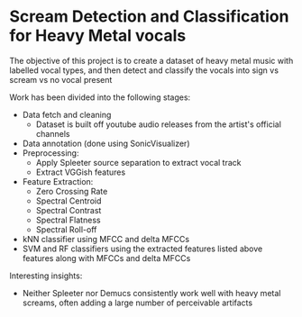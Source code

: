 # Scream Detection and Classification for Heavy Metal vocals

The objective of this project is to create a dataset of heavy metal music with labelled vocal types, and then detect and classify the vocals into sign vs scream vs no vocal present

Work has been divided into the following stages:
- Data fetch and cleaning 
  - Dataset is built off youtube audio releases from the artist's official channels
- Data annotation (done using SonicVisualizer)
- Preprocessing:
  - Apply Spleeter source separation to extract vocal track
  - Extract VGGish features
- Feature Extraction:
  - Zero Crossing Rate
  - Spectral Centroid
  - Spectral Contrast
  - Spectral Flatness
  - Spectral Roll-off
- kNN classifier using MFCC and delta MFCCs
- SVM and RF classifiers using the extracted features listed above features along with MFCCs and delta MFCCs

Interesting insights:
- Neither Spleeter nor Demucs consistently work well with heavy metal screams, often adding a large number of perceivable artifacts
